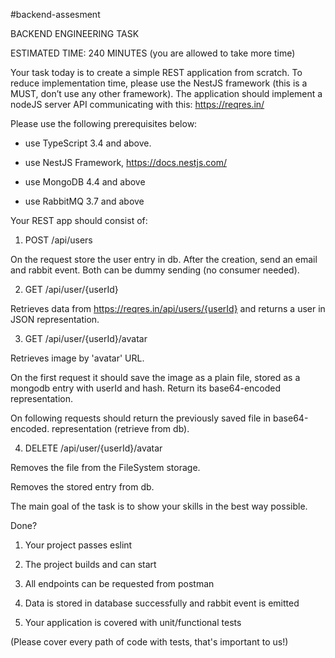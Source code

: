 #backend-assesment

BACKEND ENGINEERING TASK

ESTIMATED TIME: 240 MINUTES (you are allowed to take more time)

Your task today is to create a simple REST application from scratch. To reduce implementation time, please use the NestJS framework (this is a MUST, don’t use any other framework). The application should implement a nodeJS server API communicating with this: https://reqres.in/

Please use the following prerequisites below:

- use TypeScript 3.4 and above. 

- use NestJS Framework, https://docs.nestjs.com/ 

- use MongoDB 4.4 and above 

- use RabbitMQ 3.7 and above


Your REST app should consist of:


1. POST /api/users

On the request store the user entry in db. After the creation, send an email and rabbit event. Both can be dummy sending (no consumer needed).

2. GET /api/user/{userId}

Retrieves data from https://reqres.in/api/users/{userId} and returns a user in JSON representation.

3. GET /api/user/{userId}/avatar

Retrieves image by 'avatar' URL.

On the first request it should save the image as a plain file, stored as a mongodb entry with userId and hash. Return its base64-encoded representation.

On following requests should return the previously saved file in base64-encoded. representation (retrieve from db).

4. DELETE /api/user/{userId}/avatar

Removes the file from the FileSystem storage.

Removes the stored entry from db.

The main goal of the task is to show your skills in the best way possible.


Done?

1. Your project passes eslint

2. The project builds and can start

3. All endpoints can be requested from postman

4. Data is stored in database successfully and rabbit event is emitted

5. Your application is covered with unit/functional tests

(Please cover every path of code with tests, that's important to us!)
